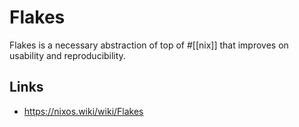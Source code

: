 
# Flakes

Flakes is a necessary abstraction of top of #[[nix]] that improves on usability and reproducibility.

## Links

- https://nixos.wiki/wiki/Flakes